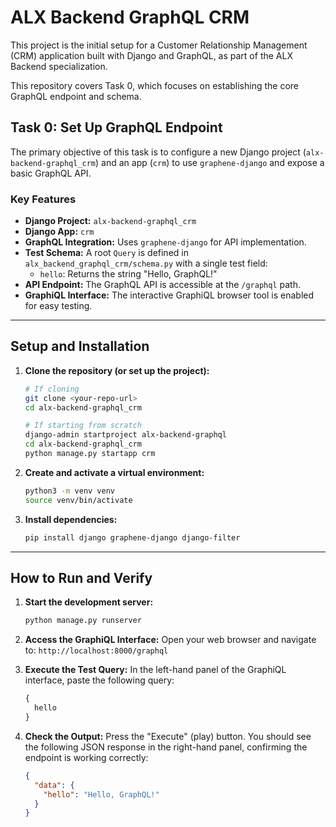# ALX Backend GraphQL CRM

This project is the initial setup for a Customer Relationship Management (CRM) application built with Django and GraphQL, as part of the ALX Backend specialization.

This repository covers Task 0, which focuses on establishing the core GraphQL endpoint and schema.

## Task 0: Set Up GraphQL Endpoint

The primary objective of this task is to configure a new Django project (`alx-backend-graphql_crm`) and an app (`crm`) to use `graphene-django` and expose a basic GraphQL API.

### Key Features

- **Django Project:** `alx-backend-graphql_crm`
- **Django App:** `crm`
- **GraphQL Integration:** Uses `graphene-django` for API implementation.
- **Test Schema:** A root `Query` is defined in `alx_backend_graphql_crm/schema.py` with a single test field:
  - `hello`: Returns the string "Hello, GraphQL!"
- **API Endpoint:** The GraphQL API is accessible at the `/graphql` path.
- **GraphiQL Interface:** The interactive GraphiQL browser tool is enabled for easy testing.

---

## Setup and Installation

1.  **Clone the repository (or set up the project):**

    ```bash
    # If cloning
    git clone <your-repo-url>
    cd alx-backend-graphql_crm

    # If starting from scratch
    django-admin startproject alx-backend-graphql
    cd alx-backend-graphql_crm
    python manage.py startapp crm
    ```

2.  **Create and activate a virtual environment:**

    ```bash
    python3 -m venv venv
    source venv/bin/activate
    ```

3.  **Install dependencies:**
    ```bash
    pip install django graphene-django django-filter
    ```

---

## How to Run and Verify

1.  **Start the development server:**

    ```bash
    python manage.py runserver
    ```

2.  **Access the GraphiQL Interface:**
    Open your web browser and navigate to:
    `http://localhost:8000/graphql`

3.  **Execute the Test Query:**
    In the left-hand panel of the GraphiQL interface, paste the following query:

    ```graphql
    {
      hello
    }
    ```

4.  **Check the Output:**
    Press the "Execute" (play) button. You should see the following JSON response in the right-hand panel, confirming the endpoint is working correctly:

    ```json
    {
      "data": {
        "hello": "Hello, GraphQL!"
      }
    }
    ```
